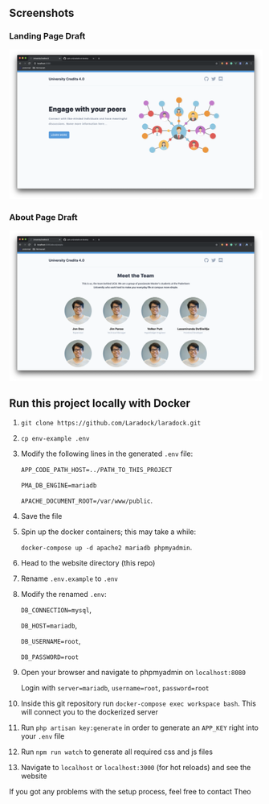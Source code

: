 ## Screenshots

### Landing Page Draft
![Landing Page (First Draft)](./public/img/screenshots/landing.png)

### About Page Draft
![About (First Draft)](./public/img/screenshots/about.png)

## Run this project locally with Docker

1. ```git clone https://github.com/Laradock/laradock.git```
2. ```cp env-example .env```
3. Modify the following lines in the generated ```.env``` file:
    
    ```APP_CODE_PATH_HOST=../PATH_TO_THIS_PROJECT```

    ```PMA_DB_ENGINE=mariadb```
    
    ```APACHE_DOCUMENT_ROOT=/var/www/public```.

4. Save the file
5. Spin up the docker containers; this may take a while:

    ```docker-compose up -d apache2 mariadb phpmyadmin```. 

6. Head to the website directory (this repo) 
7. Rename  ```.env.example```  to ```.env```
8. Modify the renamed ```.env```:

    ```DB_CONNECTION=mysql```, 
    
    ```DB_HOST=mariadb```, 
    
    ```DB_USERNAME=root```,
    
    ```DB_PASSWORD=root```
9. Open your browser and navigate to phpmyadmin on ```localhost:8080```

   Login with ```server=mariadb```, ```username=root```, ```password=root```
   
10. Inside this git repository run ```docker-compose exec workspace bash```. This will connect you to the dockerized server
  
11. Run ```php artisan key:generate``` in order to generate an ```APP_KEY``` right into your ```.env``` file
   
12. Run ```npm run watch``` to generate all required css and js files

13. Navigate to ```localhost``` or ```localhost:3000``` (for hot reloads) and see the website

If you got any problems with the setup process, feel free to contact Theo






